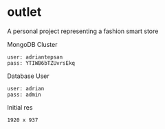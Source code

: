 # outlet
A personal project representing a fashion smart store

MongoDB Cluster

    user: adriantepsan
    pass: YTIWB6bTZUvrsEkq

Database User

    user: adrian
    pass: admin

Initial res

    1920 x 937
